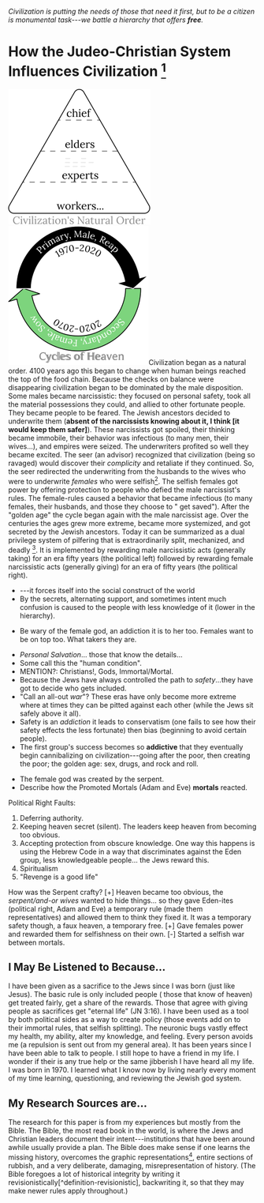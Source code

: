 [^Information]: Version: 00_2024-10-16 ; Online: <https://tinyurl.com/HJCR1> <https://bit.ly/HJCSIC>

*Civilization is putting the needs of those that need it first, but to be a citizen is monumental task---we battle a hierarchy that offers **free**.*

# How the Judeo-Christian System Influences Civilization [^Information]

![](images/05_ages-of-civilization_eden.svg)![](images/10_cycles-of-heaven.svg)Civilization began as a natural order. 4100 years ago this began to change when human beings reached the top of the food chain. Because the checks on balance were disappearing civilization began to be dominated by the male disposition. Some males became narcissistic: they focused on personal safety, took all the material possessions they could, and allied to other fortunate people. They became people to be feared. The Jewish ancestors decided to underwrite them (**absent of the narcissists knowing about it, I think [it would keep them safer]**). These narcissists got spoiled, their thinking became immobile, their behavior was infectious (to many men, their wives...), and empires were seized. The underwriters profited so well they became excited. The seer (an advisor) recognized that civilization (being so ravaged) would discover their *complicity* and retaliate if they continued. So, the seer redirected the underwriting from the husbands to the wives who were to underwrite *females* who were selfish[^effect]. The selfish females got power by offering protection to people who defied the male narcissist's rules. The female-rules caused a behavior that became infectious (to many females, their husbands, and those they choose to " get saved"). After the "golden age" the cycle began again with the male narcissist age. Over the centuries the ages grew more extreme, became more systemized, and got secreted by the Jewish ancestors. Today it can be summarized as a dual privilege system of pilfering that is extraordinarily split, mechanized, and deadly [^wars]. It is implemented by rewarding male narcissistic acts (generally taking) for an era fifty years (the political left) followed by rewarding female narcissistic acts (generally giving) for an era of fifty years (the political right).

* ---it forces itself into the social construct of the world
* By the secrets, alternating support, and sometimes intent much confusion is caused to the people with less knowledge of it (lower in the hierarchy).
+ Be wary of the female god, an addiction it is to her too. Females want to be on top too. What takers they are.
* *Personal Salvation*... those that know the details...
* Some call this the "human condition".
* MENTION?: Christians!, Gods, Immortal/Mortal.
* Because the Jews have always controlled the path to *safety*...they have got to decide who gets included.
* "Call an all-out *war*"? These eras have only become more extreme where at times they can be pitted against each other (while the Jews sit safely above it all).
* Safety is an *addiction* it leads to conservatism (one fails to see how their safety effects the less fortunate) then bias (beginning to avoid certain people).
* The first group's success becomes so **addictive** that they eventually begin cannibalizing on civilization---going after the poor, then creating the poor; the golden age: sex, drugs, and rock and roll.
+ The female god was created by the serpent.
+ Describe how the Promoted Mortals (Adam and Eve) **mortals** reacted.
 
Political Right Faults:
1) Deferring authority.
2) Keeping heaven secret (silent). The leaders keep heaven from becoming too obvious.
3) Accepting protection from obscure knowledge. One way this happens is using the Hebrew Code in a way that discriminates against the Eden group, less knowledgeable people... the Jews reward this.
4) Spiritualism
5) "Revenge is a good life"

How was the Serpent crafty?
[+] Heaven became too obvious, the *serpent/and-or wives* wanted to hide things... so they gave Eden-ites (political right, Adam and Eve) a temporary rule (made them representatives) and allowed them to think they fixed it. It was a temporary safety though, a faux heaven, a temporary free.
[+] Gave females power and rewarded them for selfishness on their own.
[-] Started a selfish war between mortals.

## I May Be Listened to Because...

I have been given as a sacrifice to the Jews since I was born (just like Jesus). The basic rule is only included people ( those that know of heaven) get treated fairly, get a share of the rewards. Those that agree with giving people as sacrifices get "eternal life" (JN 3:16). I have been used as a tool by both political sides as a way to create policy (those events add on to their immortal rules, that selfish splitting). The neuronic bugs vastly effect my health, my ability, alter my knowledge, and feeling. Every person avoids me (a repulsion is sent out from my general area). It has been years since I have been able to talk to people. I still hope to have a friend in my life. I wonder if their is any true help or the same jibberish I have heard all my life. I was born in 1970. I learned what I know now by living nearly every moment of my time learning, questioning, and reviewing the Jewish god system.

## My Research Sources are...

The research for this paper is from my experiences but mostly from the Bible. The Bible, the most read book in the world, is where the Jews and Christian leaders document their intent---institutions that have been around awhile usually provide a plan. The Bible does make sense if one learns the missing history, overcomes the graphic representations[^graphic], entire sections of rubbish, and a very deliberate, damaging, misrepresentation of history. (The Bible foregoes a lot of historical integrity by writing it revisionistically[^definition-revisionistic], backwriting it, so that they may make newer rules apply throughout.)

[^effect]: This had the effect of fixing a number of immediate problems but creating a number of long-term all-female rule issues.
[^wars]: to the people that follow the underwritees who can get in literal wars with their counterparts, and to those who lack knowing of this system.
[^graphic]: Its graphicness can secret meanings that can only be tolerated by those who have abundant health (from supernatural safety).

<!-- To do
[^definition-politics]